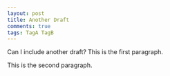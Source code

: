 ```yaml
---
layout: post
title: Another Draft
comments: true
tags: TagA TagB
---
```


Can I include another draft? This is the first paragraph.

This is the second paragraph.
